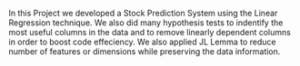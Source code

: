 In this Project we developed a Stock Prediction System using the Linear Regression technique.
We also did many hypothesis tests to indentify the most useful columns in the data and to remove linearly dependent columns in order to boost code effeciency.
We also applied JL Lemma to reduce number of features or dimensions while preserving the data information.
